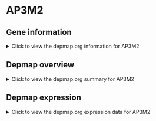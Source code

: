 <h1>AP3M2</h1>

<h2>Gene information</h2>
<details>
  <summary>Click to view the depmap.org information for AP3M2</summary>
  <iframe src="https://depmap.org/portal/gene/AP3M2?tab=about" style="border:none;width:100%;height:800px"></iframe>
</details>

<h2>Depmap overview</h2>
<details>
  <summary>Click to view the depmap.org summary for AP3M2</summary>
  <iframe src="https://depmap.org/portal/gene/AP3M2?tab=overview" style="border:none;width:100%;height:800px"></iframe>
</details>

<h2>Depmap expression</h2>
<details>
  <summary>Click to view the depmap.org expression data for AP3M2</summary>
  <iframe src="https://depmap.org/portal/gene/AP3M2?tab=characterization" style="border:none;width:100%;height:800px"></iframe>
</details>


<!--
<h2>Reactome Pathway diagram</h2>
PNAME
-->


